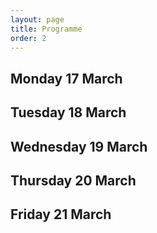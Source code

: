 ```yaml
---
layout: page
title: Programme
order: 2
---
```


## Monday 17 March

## Tuesday 18 March

## Wednesday 19 March

## Thursday 20 March

## Friday 21 March


